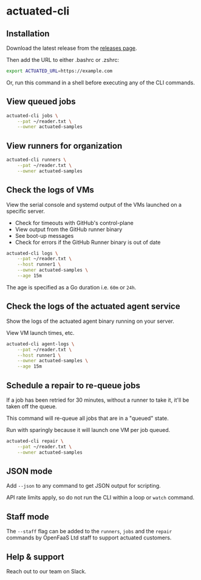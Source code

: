 # actuated-cli

## Installation

Download the latest release from the [releases page](https://github.com/self-actuated/actuated-cli/releases).

Then add the URL to either .bashrc or .zshrc:

```bash
export ACTUATED_URL=https://example.com
```

Or, run this command in a shell before executing any of the CLI commands.

## View queued jobs

```bash
actuated-cli jobs \
    --pat ~/reader.txt \
    --owner actuated-samples
```

## View runners for organization

```bash
actuated-cli runners \
    --pat ~/reader.txt \
    --owner actuated-samples
```


## Check the logs of VMs

View the serial console and systemd output of the VMs launched on a specific server.

* Check for timeouts with GitHub's control-plane
* View output from the GitHub runner binary
* See boot-up messages
* Check for errors if the GitHub Runner binary is out of date

```bash
actuated-cli logs \
    --pat ~/reader.txt \
    --host runner1 \
    --owner actuated-samples \
    --age 15m
```

The age is specified as a Go duration i.e. `60m` or `24h`.

## Check the logs of the actuated agent service

Show the logs of the actuated agent binary running on your server.

View VM launch times, etc.

```bash
actuated-cli agent-logs \
    --pat ~/reader.txt \
    --host runner1 \
    --owner actuated-samples \
    --age 15m
```

## Schedule a repair to re-queue jobs

If a job has been retried for 30 minutes, without a runner to take it, it'll be taken off the queue.

This command will re-queue all jobs that are in a "queued" state.

Run with sparingly because it will launch one VM per job queued.

```bash
actuated-cli repair \
    --pat ~/reader.txt \
    --owner actuated-samples
```

## JSON mode

Add `--json` to any command to get JSON output for scripting.

API rate limits apply, so do not run the CLI within a loop or `watch` command.

## Staff mode

The `--staff` flag can be added to the `runners`, `jobs` and the `repair` commands by OpenFaaS Ltd staff to support actuated customers.

## Help & support

Reach out to our team on Slack.
